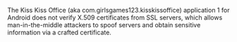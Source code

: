 The Kiss Kiss Office (aka com.girlsgames123.kisskissoffice) application 1 for Android does not verify X.509 certificates from SSL servers, which allows man-in-the-middle attackers to spoof servers and obtain sensitive information via a crafted certificate.